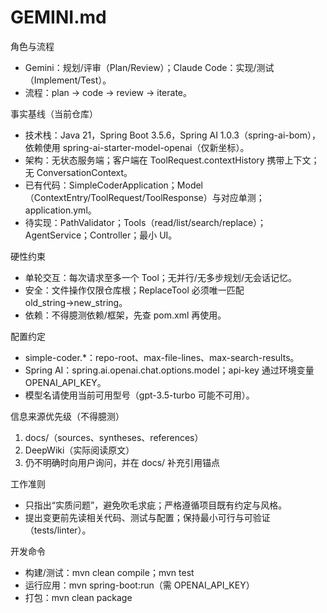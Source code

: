 # GEMINI.md

角色与流程
- Gemini：规划/评审（Plan/Review）；Claude Code：实现/测试（Implement/Test）。
- 流程：plan → code → review → iterate。

事实基线（当前仓库）
- 技术栈：Java 21，Spring Boot 3.5.6，Spring AI 1.0.3（spring-ai-bom），依赖使用 spring-ai-starter-model-openai（仅新坐标）。
- 架构：无状态服务端；客户端在 ToolRequest.contextHistory 携带上下文；无 ConversationContext。
- 已有代码：SimpleCoderApplication；Model（ContextEntry/ToolRequest/ToolResponse）与对应单测；application.yml。
- 待实现：PathValidator；Tools（read/list/search/replace）；AgentService；Controller；最小 UI。

硬性约束
- 单轮交互：每次请求至多一个 Tool；无并行/无多步规划/无会话记忆。
- 安全：文件操作仅限仓库根；ReplaceTool 必须唯一匹配 old_string→new_string。
- 依赖：不得臆测依赖/框架，先查 pom.xml 再使用。

配置约定
- simple-coder.*：repo-root、max-file-lines、max-search-results。
- Spring AI：spring.ai.openai.chat.options.model；api-key 通过环境变量 OPENAI_API_KEY。
- 模型名请使用当前可用型号（gpt-3.5-turbo 可能不可用）。

信息来源优先级（不得臆测）
1) docs/（sources、syntheses、references）
2) DeepWiki（实际阅读原文）
3) 仍不明确时向用户询问，并在 docs/ 补充引用锚点

工作准则
- 只指出“实质问题”，避免吹毛求疵；严格遵循项目既有约定与风格。
- 提出变更前先读相关代码、测试与配置；保持最小可行与可验证（tests/linter）。

开发命令
- 构建/测试：mvn clean compile；mvn test
- 运行应用：mvn spring-boot:run（需 OPENAI_API_KEY）
- 打包：mvn clean package
